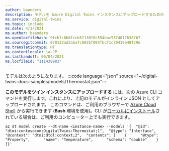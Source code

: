 ```yaml
---
author: baanders
description: モデルを Azure Digital Twins インスタンスにアップロードするためのファイルを含める
ms.service: digital-twins
ms.topic: include
ms.date: 4/1/2021
ms.author: baanders
ms.openlocfilehash: 9fcbfc0b0fccb5f130f0c554bac93748176387b7
ms.sourcegitcommit: 070122ad3aba7c602bf004fbcf1c70419b48f29e
ms.translationtype: HT
ms.contentlocale: ja-JP
ms.lasthandoff: 06/04/2021
ms.locfileid: "111438983"
---
```

モデルは次のようになります。
:::code language="json" source="~/digital-twins-docs-samples/models/Thermostat.json":::

**このモデルをツイン インスタンスにアップロードする** には、次の Azure CLI コマンドを実行します。これにより、上記のモデルがインライン JSON としてアップロードされます。 このコマンドは、ご利用のブラウザーで [Azure Cloud Shell](../articles/cloud-shell/overview.md) から実行できます (**Bash** 環境を使用)。CLI が[ローカルにインストール](/cli/azure/install-azure-cli)されている場合は、ご利用のコンピューター上でも実行できます。

```azurecli-interactive
az dt model create --dt-name <instance-name> --models '{  "@id": "dtmi:contosocom:DigitalTwins:Thermostat;1",  "@type": "Interface",  "@context": "dtmi:dtdl:context;2",  "contents": [    {      "@type": "Property",      "name": "Temperature",      "schema": "double"    }  ]}' 
```
